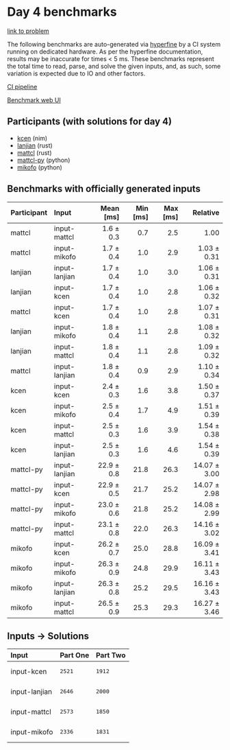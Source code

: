 # Day 4 benchmarks

[link to problem](https://adventofcode.com/2024/day/4)

The following benchmarks are auto-generated via
[hyperfine](https://github.com/sharkdp/hyperfine) by a CI system running on
dedicated hardware. As per the hyperfine documentation, results may be
inaccurate for times < 5 ms. These benchmarks represent the total time to read,
parse, and solve the given inputs, and, as such, some variation is expected due
to IO and other factors.

[CI pipeline](http://ci.papercode.net:8080/teams/main/pipelines/aoc2024)

[Benchmark web UI](https://aoc.ancalagon.black)


## Participants (with solutions for day 4)

- [kcen](https://github.com/kcen/aoc2024) (nim)
- [lanjian](https://github.com/lanjian/aoc-2024) (rust)
- [mattcl](https://github.com/mattcl/aoc2024) (rust)
- [mattcl-py](https://github.com/mattcl/aoc2024-py) (python)
- [mikofo](https://github.com/mikofo/aoc2024) (python)


## Benchmarks with officially generated inputs

| Participant | Input | Mean [ms] | Min [ms] | Max [ms] | Relative |
|:---|:---|---:|---:|---:|---:|
| mattcl | input-mattcl | 1.6 ± 0.3 | 0.7 | 2.5 | 1.00 |
| mattcl | input-mikofo | 1.7 ± 0.4 | 1.0 | 2.9 | 1.03 ± 0.31 |
| lanjian | input-lanjian | 1.7 ± 0.4 | 1.0 | 3.0 | 1.06 ± 0.31 |
| lanjian | input-kcen | 1.7 ± 0.4 | 1.0 | 2.8 | 1.06 ± 0.32 |
| mattcl | input-kcen | 1.7 ± 0.4 | 1.0 | 2.8 | 1.07 ± 0.31 |
| lanjian | input-mikofo | 1.8 ± 0.4 | 1.1 | 2.8 | 1.08 ± 0.32 |
| lanjian | input-mattcl | 1.8 ± 0.4 | 1.1 | 2.8 | 1.09 ± 0.32 |
| mattcl | input-lanjian | 1.8 ± 0.4 | 0.9 | 2.9 | 1.10 ± 0.34 |
| kcen | input-kcen | 2.4 ± 0.3 | 1.6 | 3.8 | 1.50 ± 0.37 |
| kcen | input-mikofo | 2.5 ± 0.4 | 1.7 | 4.9 | 1.51 ± 0.39 |
| kcen | input-mattcl | 2.5 ± 0.3 | 1.6 | 3.9 | 1.54 ± 0.38 |
| kcen | input-lanjian | 2.5 ± 0.3 | 1.6 | 4.6 | 1.54 ± 0.39 |
| mattcl-py | input-lanjian | 22.9 ± 0.8 | 21.8 | 26.3 | 14.07 ± 3.00 |
| mattcl-py | input-kcen | 22.9 ± 0.5 | 21.7 | 25.2 | 14.07 ± 2.98 |
| mattcl-py | input-mikofo | 23.0 ± 0.6 | 21.8 | 25.2 | 14.08 ± 2.99 |
| mattcl-py | input-mattcl | 23.1 ± 0.8 | 22.0 | 26.3 | 14.16 ± 3.02 |
| mikofo | input-kcen | 26.2 ± 0.7 | 25.0 | 28.8 | 16.09 ± 3.41 |
| mikofo | input-mikofo | 26.3 ± 0.9 | 24.8 | 29.9 | 16.11 ± 3.43 |
| mikofo | input-lanjian | 26.3 ± 0.8 | 25.2 | 29.5 | 16.16 ± 3.43 |
| mikofo | input-mattcl | 26.5 ± 0.9 | 25.3 | 29.3 | 16.27 ± 3.46 |


## Inputs -> Solutions

| Input | Part One | Part Two |
|:---|:---|:---|
|input-kcen|<pre>2521</pre>|<pre>1912</pre>|
|input-lanjian|<pre>2646</pre>|<pre>2000</pre>|
|input-mattcl|<pre>2573</pre>|<pre>1850</pre>|
|input-mikofo|<pre>2336</pre>|<pre>1831</pre>|